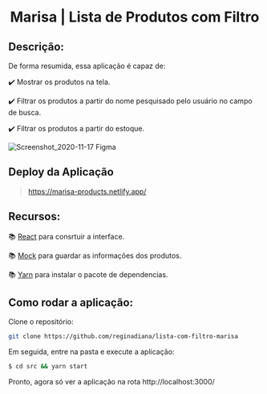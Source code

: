 <h1 align="center"> Marisa | Lista de Produtos com Filtro </h1>

<h2>Descrição:</h2>

De forma resumida, essa aplicação é capaz de:

:heavy_check_mark: Mostrar os produtos na tela.

:heavy_check_mark: Filtrar os produtos a partir do nome pesquisado pelo usuário no campo de busca.

:heavy_check_mark: Filtrar os produtos a partir do estoque.

![Screenshot_2020-11-17 Figma](https://user-images.githubusercontent.com/46378210/99452232-0e359c80-2902-11eb-8f94-47ce7576f225.png)

<h2>Deploy da Aplicação</h2>

> https://marisa-products.netlify.app/

<h2>Recursos:</h2>

:books: [React](https://reactjs.org/) para consrtuir a interface. 

:books: [Mock](https://sinonjs.org/releases/latest/mocks/) para guardar as informações dos produtos.

:books: [Yarn](https://classic.yarnpkg.com/en/) para instalar o pacote de dependencias. 

<h2>Como rodar a aplicação:</h2>

Clone o repositório:

```bash
git clone https://github.com/reginadiana/lista-com-filtro-marisa
```

Em seguida, entre na pasta e execute a aplicação:

```bash
$ cd src && yarn start
```

Pronto, agora só ver a aplicação na rota http://localhost:3000/
